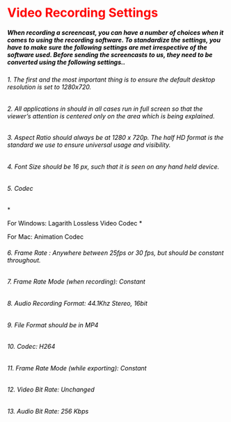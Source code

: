<h1 style="color:red;"> Video Recording Settings

<h5 style="color:black;">When recording a screencast, you can have a number of choices when it comes to using the recording software. To standardize the settings, you have to make sure the following settings are met irrespective of the software used. Before sending the screencasts to us, they need to be converted using the following settings..

<h6 style="color:black;">  1. The first and the most important thing is to ensure the default desktop resolution is set to 1280x720.

<h6 style="color:black;"> 2. All applications in should in all cases run in full screen so that the viewer’s attention is centered only on the area which is being explained.

<h6 style="color:black;"> 3. Aspect Ratio should always be at 1280 x 720p. The half HD format is the standard we use to ensure universal usage and visibility.

<h6 style="color:black;"> 4. Font Size should be 16 px, such that it is seen on any hand held device.

<h6 style="color:black;"> 5. Codec </h4>
* <p style="color:black;">  For Windows: Lagarith Lossless Video Codec
* <p style="color:black;">  For Mac: Animation Codec 

<h6 style="color:black;"> 6. Frame Rate : Anywhere between 25fps or 30 fps, but should be constant throughout.

<h6 style="color:black;"> 7. Frame Rate Mode (when recording): Constant

<h6 style="color:black;"> 8. Audio Recording Format: 44.1Khz Stereo, 16bit

<h6 style="color:black;"> 9. File Format should be in MP4

<h6 style="color:black;"> 10. Codec: H264

<h6 style="color:black;"> 11. Frame Rate Mode (while exporting): Constant

<h6 style="color:black;"> 12. Video Bit Rate: Unchanged

<h6 style="color:black;"> 13. Audio Bit Rate: 256 Kbps




